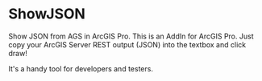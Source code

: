 # ShowJSON
Show JSON from AGS in ArcGIS Pro.
This is an AddIn for ArcGIS Pro.
Just copy your ArcGIS Server REST output (JSON) into the textbox and click draw!

It's a handy tool for developers and testers.

